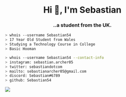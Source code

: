 <h1 align="center">Hi 👋, I'm Sebastian</h1>
<h3 align="center">..a student from the UK.</h3>

````bash
> whois --username Sebastian54
> 17 Year Old Student from Wales
> Studying a Technology Course in College
> Basic Hooman
````

````bash
> whois --username Sebastian54 --contact-info
> instagram: sebastian.archer05
> twitter: sebastiandotcom
> mailto: sebastianarcher05@gmail.com
> discord: Sebastian#6789
> github: Sebastian54
````

![](https://komarev.com/ghpvc/?username=sebastian54&color=6A8AFF)
